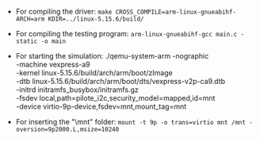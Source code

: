 * For compiling the driver: 
`make CROSS_COMPILE=arm-linux-gnueabihf- ARCH=arm KDIR=../linux-5.15.6/build/`

* For compiling the testing program:
`arm-linux-gnueabihf-gcc main.c -static -o main`

* For starting the simulation:
./qemu-system-arm -nographic \
  -machine vexpress-a9 \
  -kernel linux-5.15.6/build/arch/arm/boot/zImage \
  -dtb linux-5.15.6/build/arch/arm/boot/dts/vexpress-v2p-ca9.dtb \
  -initrd initramfs_busybox/initramfs.gz \
  -fsdev local,path=pilote_i2c,security_model=mapped,id=mnt \
  -device virtio-9p-device,fsdev=mnt,mount_tag=mnt

* For inserting the "\mnt" folder:
`mount -t 9p -o trans=virtio mnt /mnt -oversion=9p2000.L,msize=10240`